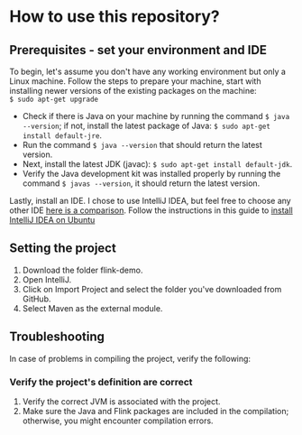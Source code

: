 # How to use this repository?
## Prerequisites - set your environment and IDE

To begin, let's assume you don't have any working environment but only a Linux machine. Follow the steps to prepare your machine, start with installing newer versions of the existing packages on the machine:<br>
```$ sudo apt-get upgrade```

* Check if there is Java on your machine by running the command ```$ java --version```; if not, install the latest package of Java:
```$ sudo apt-get install default-jre```.
* Run the command ```$ java --version``` that should return the latest version.
* Next, install the latest JDK (javac):
``$ sudo apt-get install default-jdk``.<br>
* Verify the Java development kit was installed properly by running the command ``$ javas --version``, it should return the latest version.

Lastly, install an IDE. I chose to use IntelliJ IDEA, but feel free to choose any other IDE [here is a comparison][1].
Follow the instructions in this guide to [install IntelliJ IDEA on Ubuntu][2]

[1]: https://www.javaworld.com/article/3114167/choosing-your-java-ide.html
[2]: https://itsfoss.com/install-intellij-ubuntu-linux

## Setting the project
1. Download the folder flink-demo.
2. Open IntelliJ.
3. Click on Import Project and select the folder you've downloaded from GitHub.
4. Select Maven as the external module.

## Troubleshooting

In case of problems in compiling the project, verify the following:

### Verify the project's definition are correct
1. Verify the correct JVM is associated with the project.
2. Make sure the Java and Flink packages are included in the compilation; otherwise, you might encounter compilation errors.


